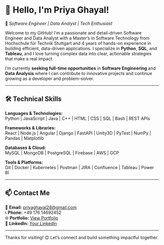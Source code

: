 # 👋 Hello, I'm Priya Ghayal!

🚀 *Software Engineer | Data Analyst | Tech Enthusiast*

Welcome to my GitHub! I'm a passionate and detail-driven Software Engineer and Data Analyst with a Master’s in Software Technology from Hochschule für Technik Stuttgart and 4 years of hands-on experience in building efficient, data-driven applications. I specialize in **Python**, **SQL**, and **Tableau**, and I love turning complex data into clear, actionable strategies that make a real impact.

I’m currently **seeking full-time opportunities** in **Software Engineering** and **Data Analysis** where I can contribute to innovative projects and continue growing as a developer and problem-solver.

---

## 🛠️ Technical Skills

**Languages & Technologies:**  
Python | JavaScript | Java | C++ | HTML | CSS | SQL | Bash | REST APIs

**Frameworks & Libraries:**  
React | Node.js | Angular | Django | FastAPI | Unity3D | PyTest | NumPy | Pandas | Matplotlib

**Databases & Cloud:**  
MySQL | MongoDB | PostgreSQL | Firebase | AWS | GCP

**Tools & Platforms:**  
Git | Docker | Kubernetes | Postman | JIRA | Confluence | Tableau | Power BI

---

## 📫 Contact Me

📧 **Email:** priyaghayal28@gmail.com  
📞 **Phone:** +49 176 14692452  
🌐 **Portfolio:** [View Portfolio](#)  
💼 **LinkedIn:** [Your LinkedIn](#)

---

Thanks for visiting! 😊 Let’s connect and build something impactful together.
